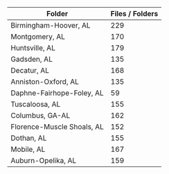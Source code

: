 | Folder                     |   Files / Folders |
|----------------------------|-------------------|
| Birmingham-Hoover, AL      |               229 |
| Montgomery, AL             |               170 |
| Huntsville, AL             |               179 |
| Gadsden, AL                |               135 |
| Decatur, AL                |               168 |
| Anniston-Oxford, AL        |               135 |
| Daphne-Fairhope-Foley, AL  |                59 |
| Tuscaloosa, AL             |               155 |
| Columbus, GA-AL            |               162 |
| Florence-Muscle Shoals, AL |               152 |
| Dothan, AL                 |               155 |
| Mobile, AL                 |               167 |
| Auburn-Opelika, AL         |               159 |